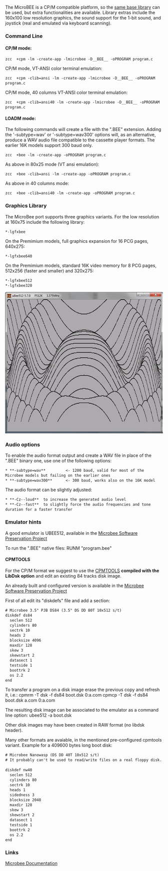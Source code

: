 
The MicroBEE is a CP/M compatible platform, so the [same base library](Platform---CPM) can be used, but extra functionalities are available.
Library extras include the 160x100 low resolution graphics, the sound support for the 1-bit sound, and joystick (real and emulated via keyboard scanning).


### Command Line

#### CP/M mode:

    zcc  +cpm -lm -create-app -lmicrobee -D__BEE__ -oPROGRAM program.c

CP/M mode, VT-ANSI color terminal emulation:

    zcc  +cpm -clib=ansi -lm -create-app -lmicrobee -D__BEE__ -oPROGRAM program.c

CP/M mode, 40 columns VT-ANSI color terminal emulation:

    zcc  +cpm -clib=ansi40 -lm -create-app -lmicrobee -D__BEE__ -oPROGRAM program.c


#### LOADM mode:

The following commands will create a file with the ".BEE" extension.
Adding the '-subtype=wav' or '-subtype=wav300' options will, as an alternative, produce a WAV audio file compatible to the cassette player formats.  The earlier 16K models support 300 baud only.

    zcc  +bee -lm -create-app -oPROGRAM program.c

As above in 80x25 mode (VT ansi emulation):

    zcc  +bee -clib=ansi -lm -create-app -oPROGRAM program.c

As above in 40 columns mode:

    zcc  +bee -clib=ansi40 -lm -create-app -oPROGRAM program.c



### Graphics Library


The MicroBee port supports three graphics variants.   For the low resolution at 160x75 include the following library:

    *-lgfxbee

On the Premimium models, full graphics expansion for 16 PCG pages, 640x275:

    *-lgfxbee640

On the Premimium models, standard 16K video memory for 8 PCG pages, 512x256 (faster and smaller) and 320x275:

    *-lgfxbee512
    *-lgfxbee320

![](images/platform/coswave.png)
    

### Audio options

To enable the audio format output and create a WAV file in place of the ".BEE" binary one, use one of the following options:

    * **-subtype=wav**         <- 1200 baud, valid for most of the Microbee models but failing on the earlier ones
    * **-subtype=wav300**      <- 300 baud, works also on the 16K model

The audio format can be slightly adjusted:

    * **-Cz--loud**  to increase the generated audio level
    * **-Cz--fast**  to slightly force the audio frequencies and tone duration for a faster transfer

### Emulator hints

A good emulator is UBEE512, available in the [Microbee Software Preservation Project](http://http://www.microbee-mspp.org.au/repository)

To run the ".BEE" native files:
    RUNM "program.bee"


#### CPMTOOLS

For the CP/M format we suggest to use the [CPMTOOLS](http://www.moria.de/~michael/cpmtools/) **compiled with the LibDsk option** and edit an existing 84 tracks disk image.

An already built and configured version is available in the [Microbee Software Preservation Project](http://http://www.microbee-mspp.org.au/repository)


First of all edit its "diskdefs" file and add a section:


	# Microbee 3.5" PJB DS84 (3.5" DS DD 80T 10x512 s/t)
	diskdef ds84
	  seclen 512
	  cylinders 80
	  sectrk 10
	  heads 2
	  blocksize 4096
	  maxdir 128
	  skew 3
	  skewstart 2
	  datasect 1
	  testside 1
	  boottrk 2
	  os 2.2
	end

To transfer a program on a disk image erase the previous copy and refresh it, i.e.:
    cpmrm -T dsk -f ds84 boot.dsk 0:a.com
    cpmcp -T dsk -f ds84 boot.dsk a.com 0:a.com

The resulting disk image can be associated to the emulator as a command line option:
    ubee512 -a boot.dsk

Other disk images may have been created in RAW format (no libdsk header).

Many other formats are avaiable, in the mentioned pre-configured cpmtools variant.   Example for a 409600 bytes long boot disk:

	# Microbee Nanowasp (DS DD 40T 10x512 s/t)
	# It probably can't be used to read/write files on a real floppy disk.
	
	diskdef nw40
	  seclen 512
	  cylinders 80
	  sectrk 10
	  heads 1
	  sidedness 3
	  blocksize 2048
	  maxdir 128
	  skew 3
	  skewstart 2
	  datasect 1
	  testside 1
	  boottrk 2
	  os 2.2
	end


### Links

[Microbee Documentation](http://microbee.uber-leet.com/index.php?page=microbee_documentation)
